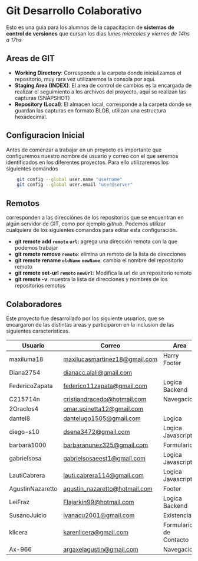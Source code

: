 # Git Desarrollo Colaborativo

Esto es una guia para los alumnos de la capacitacion de **sistemas de control de versiones** que cursan los dias _lunes miercoles y viernes de 14hs a 17hs_

## Areas de GIT

- **Working Directory**: Corresponde a la carpeta donde inicializamos el repositorio, muy rara vez utilizaremos la consola por aqui.
- **Staging Area (INDEX)**: El area de control de cambios es la encargada de realizar el seguimiento a los archivos del proyecto, aqui se realizan las capturas (SNAPSHOT)
- **Repository (Local)**: El almacen local, corresponde a la carpeta donde se guardan las capturas en formato BLOB, utilizan una estructura hexadecimal.

## Configuracion Inicial

Antes de comenzar a trabajar en un proyecto es importante que configuremos nuestro nombre de usuario y correo con el que seremos identificados en los diferentes proyectos. Para ello utilizaremos los siguientes comandos

```sh
    git config --global user.name "username"
    git config --global user.email "user@server"
```

## Remotos

corresponden a las direcciónes de los repositorios que se encuentran en algún servidor de GIT, como por ejemplo _github_. Podemos utilizar cualquiera de los siguientes comandos para editar esta configuración.

- **git remote add `remoto` `url`:** agrega una dirección remota con la que podemos trabajar
- **git remote remove `remoto`**: elimina un remoto de la lista de direcciones
- **git remote rename `oldName` `newName`**: cambia el nombre del repositorio remoto
- **git remote set-url `remoto` `newUrl`**: Modifica la url de un repositorio remoto
- **git remote -v**: muestra la lista de direcciones y nombres de los repositorios remotos

## Colaboradores

Este proyecto fue desarrollado por los siguiente usuarios, que se encargaron de las distintas areas y participaron en la inclusion de las siguientes caracteristicas.
<!-- |-|-|-| no borren esa linea. -->
| Usuario | Correo | Area |
|-|-|-|
| maxiluma18 | [maxilucasmartinez18@gmail.com](mailto:maxilucasmartinez18@gmail.com) | Harry Footer |
| Diana2754 | [dianacc.alali@gmail.com](mailto:dianacc.alali@gmail.com) | 
| FedericoZapata | [federico11zapata@gmail.com](mailto:federico11zapata@gmail.com) | Logica Backend |
| C215714n | [cristiandracedo@hotmail.com](mailto:cristiandracedo@hotmail.com) | Navegacion |
| 2Oraclos4 | [omar.spinetta12@gmail.com](mailto:omar.spinetta12@gmail.com) |
| dantel8 | [dantelugo1505@gmail.com](mailto:dantelugo1505@gmail.com) | Logica |
| diego-s10 | [dsena3472@gmail.com](mailto:dsena3472@gmail.com)| Logica Javascript|
| barbara1000 | [barbaranunez325@gmail.com](mailto:barbaranunez325@gmail.com)| Formulario|
| gabrieIsosa | [gabrielsosaeest1@gmail.com](mailto:gabrielsosaeest1@gmail.com) | Logica Javascript |
| LautiCabrera | [lauti.cabrera114@gmail.com](mailto:lauti.cabrera114@gmail.com) | Logica Javascript |
| AgustinNazaretto | [agustin_nazaretto@hotmail.com](mailto:agustin_nazaretto@hotmail.com)| Footer|
| LeiFraz | [Flajarkin99@hotmail.com](Flajarkin99@hotmail.com) | Logica Backend |
| SusanoJuicio | [ivanacu2001@gmail.com](mailto:ivanacu2001@gmail.com) | Existencia |
| klicera | [karenlicera@gmail.com](mailto:karenlicera@gmail.com) | Formulario de Contacto |
| Ax-966 | [argaxelagustin@gmail.com](mailto:argaxelagustin@gmail.com) | Navegacion |
